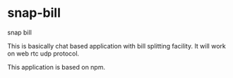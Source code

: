 # snap-bill
snap bill 

This is basically chat based application with bill splitting facility. 
It will work on web rtc udp protocol.

This application is based on npm. 
